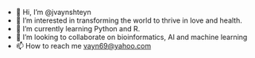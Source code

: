 - 👋 Hi, I’m @jvaynshteyn
- 👀 I’m interested in transforming the world to thrive in love and health.
- 🌱 I’m currently learning Python and R.
- 💞️ I’m looking to collaborate on bioinformatics, AI and machine learning
- 📫 How to reach me vayn69@yahoo.com

<!---
jvaynshteyn/jvaynshteyn is a ✨ special ✨ repository because its `README.md` (this file) appears on your GitHub profile.
You can click the Preview link to take a look at your changes.
--->
